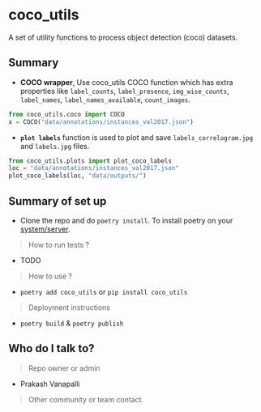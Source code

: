 # coco_utils
A set of utility functions to process object detection (coco) datasets.


## Summary
- **COCO wrapper**,  Use coco_utils COCO function which has extra properties like `label_counts`, `label_presence`, `img_wise_counts`, `label_names`, `label_names_available`, `count_images`. 

```python
from coco_utils.coco import COCO
x = COCO("data/annotations/instances_val2017.json")
```

- **`plot labels`** function is used to plot and save `labels_correlogram.jpg` and `labels.jpg` files. 

```python
from coco_utils.plots import plot_coco_labels
loc = "data/annotations/instances_val2017.json"
plot_coco_labels(loc, "data/outputs/")
```


## Summary of set up

- Clone the repo and do `poetry install`. To install poetry on your [system/server](https://github.com/prakashjayy/fullstack_dl/issues/17). 

> How to run tests ?
- TODO 

> How to use ?
- `poetry add coco_utils` or `pip install coco_utils`

> Deployment instructions
- `poetry build` & `poetry publish` 


## Who do I talk to?

> Repo owner or admin
- Prakash Vanapalli

> Other community or team contact.
